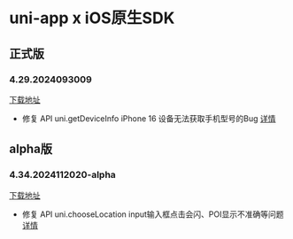 # uni-app x iOS原生SDK

## 正式版

### 4.29.2024093009

[下载地址](https://web-ext-storage.dcloud.net.cn/uni-app-x/sdk/iOS/UniAppX-iOS%404.29.zip)

* 修复 API uni.getDeviceInfo iPhone 16 设备无法获取手机型号的Bug [详情](https://issues.dcloud.net.cn/pages/issues/detail?id=8907)



## alpha版

### 4.34.2024112020-alpha

[下载地址](https://web-ext-storage.dcloud.net.cn/uni-app-x/sdk/iOS/UniAppX-iOS%404.34.zip)

* 修复 API uni.chooseLocation input输入框点击会闪、POI显示不准确等问题 [详情](https://issues.dcloud.net.cn/pages/issues/detail?id=12940)




